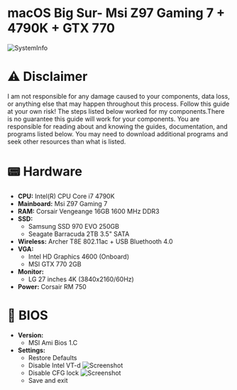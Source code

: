 # macOS Big Sur- Msi Z97 Gaming 7 + 4790K + GTX 770
![SystemInfo](https://raw.githubusercontent.com/cosimoforgione/Msi-z97-BigSur/main/Screenshot/Overview.png)
# ⚠️  Disclaimer
I am not responsible for any damage caused to your components, data loss, or anything else that may happen throughout this process. Follow this guide at your own risk! The steps listed below worked for my components.There is no guarantee this guide will work for your components. You are responsible for reading about and knowing the guides, documentation, and programs listed below. You may need to download additional programs and seek other resources than what is listed.

# :pager:   Hardware

- **CPU:** Intel(R) CPU Core i7 4790K
- **Mainboard:** Msi Z97 Gaming 7
- **RAM:** Corsair Vengeange 16GB 1600 MHz DDR3
- **SSD:**
    - Samsung SSD 970 EVO 250GB
    - Seagate Barracuda 2TB 3.5" SATA
- **Wireless:** Archer T8E 802.11ac + USB Bluethooth 4.0
- **VGA:**
  - Intel HD Graphics 4600 (Onboard)
  - MSI GTX 770 2GB 
- **Monitor:**
  - LG 27 inches 4K (3840x2160/60Hz)
- **Power:** Corsair RM 750
# :wrench: BIOS
- **Version:**
    - MSI Ami Bios 1.C
- **Settings:**   
    - Restore Defaults
    - Disable Intel VT-d
    ![Screenshot](https://raw.githubusercontent.com/cosimoforgione/Msi-z97-BigSur/main/Screenshot/vtd-tech.png)
    - Disable CFG lock
    ![Screenshot](https://raw.githubusercontent.com/cosimoforgione/Msi-z97-BigSur/main/Screenshot/cfg_lock.png)
    - Save and exit
    
